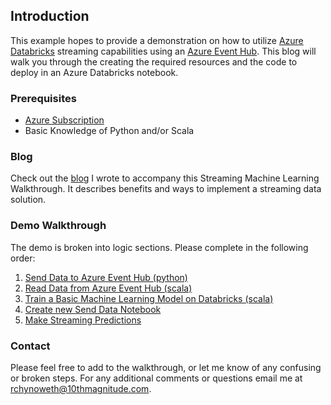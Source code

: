 ## Introduction

This example hopes to provide a demonstration on how to utilize [Azure Databricks](https://docs.azuredatabricks.net/index.html) streaming capabilities using an [Azure Event Hub](https://docs.microsoft.com/en-us/azure/event-hubs/). This blog will walk you through the creating the required resources and the code to deploy in an Azure Databricks notebook. 

### Prerequisites
 - [Azure Subscription](https://azure.microsoft.com/en-us/free/search/?&OCID=AID719825_SEM_KX8R84uR&lnkd=Bing_Azure_Brand&msclkid=6e706d7f2c60158ed7103168c2415255&dclid=CNmloKvCp98CFVJgwQodwMcKKQ)
 - Basic Knowledge of Python and/or Scala

### Blog
Check out the [blog](./blog/StreamingDatabricksBlog.md) I wrote to accompany this Streaming Machine Learning Walkthrough. It describes benefits and ways to implement a streaming data solution.  

### Demo Walkthrough
The demo is broken into logic sections. Please complete in the following order:  
1. [Send Data to Azure Event Hub (python)](./walkthrough/01_SendStreamingWithDatabricks.md)
1. [Read Data from Azure Event Hub (scala)](./walkthrough/02_ReadStreamingData.md)
1. [Train a Basic Machine Learning Model on Databricks (scala)](./walkthrough/03_TrainMachineLearningModel.md)
1. [Create new Send Data Notebook](./walkthrough/04_ModifedStreamingData.md)
1. [Make Streaming Predictions](./walkthrough/05_MakeStreamingPredictions.md)

### Contact
Please feel free to add to the walkthrough, or let me know of any confusing or broken steps. For any additional comments or questions email me at rchynoweth@10thmagnitude.com. 